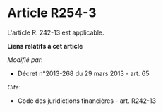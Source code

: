 # Article R254-3

L'article R. 242-13 est applicable.

**Liens relatifs à cet article**

_Modifié par_:

  - Décret n°2013-268 du 29 mars 2013 - art. 65

_Cite_:

  - Code des juridictions financières - art. R242-13

